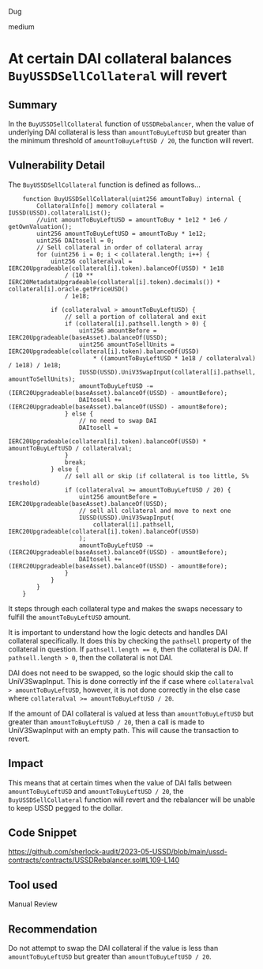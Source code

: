 Dug

medium

# At certain DAI collateral balances `BuyUSSDSellCollateral` will revert

## Summary

In the `BuyUSSDSellCollateral` function of `USSDRebalancer`, when the value of underlying DAI collateral is less than `amountToBuyLeftUSD` but greater than the minimum threshold of `amountToBuyLeftUSD / 20`, the function will revert.

## Vulnerability Detail

The `BuyUSSDSellCollateral` function is defined as follows...

```solidity
    function BuyUSSDSellCollateral(uint256 amountToBuy) internal {
        CollateralInfo[] memory collateral = IUSSD(USSD).collateralList();
        //uint amountToBuyLeftUSD = amountToBuy * 1e12 * 1e6 / getOwnValuation();
        uint256 amountToBuyLeftUSD = amountToBuy * 1e12;
        uint256 DAItosell = 0;
        // Sell collateral in order of collateral array
        for (uint256 i = 0; i < collateral.length; i++) {
            uint256 collateralval = IERC20Upgradeable(collateral[i].token).balanceOf(USSD) * 1e18
                / (10 ** IERC20MetadataUpgradeable(collateral[i].token).decimals()) * collateral[i].oracle.getPriceUSD()
                / 1e18;

            if (collateralval > amountToBuyLeftUSD) {
                // sell a portion of collateral and exit
                if (collateral[i].pathsell.length > 0) {
                    uint256 amountBefore = IERC20Upgradeable(baseAsset).balanceOf(USSD);
                    uint256 amountToSellUnits = IERC20Upgradeable(collateral[i].token).balanceOf(USSD)
                        * ((amountToBuyLeftUSD * 1e18 / collateralval) / 1e18) / 1e18;
                    IUSSD(USSD).UniV3SwapInput(collateral[i].pathsell, amountToSellUnits);
                    amountToBuyLeftUSD -= (IERC20Upgradeable(baseAsset).balanceOf(USSD) - amountBefore);
                    DAItosell += (IERC20Upgradeable(baseAsset).balanceOf(USSD) - amountBefore);
                } else {
                    // no need to swap DAI
                    DAItosell =
                        IERC20Upgradeable(collateral[i].token).balanceOf(USSD) * amountToBuyLeftUSD / collateralval;
                }
                break;
            } else {
                // sell all or skip (if collateral is too little, 5% treshold)
                if (collateralval >= amountToBuyLeftUSD / 20) {
                    uint256 amountBefore = IERC20Upgradeable(baseAsset).balanceOf(USSD);
                    // sell all collateral and move to next one
                    IUSSD(USSD).UniV3SwapInput(
                        collateral[i].pathsell, IERC20Upgradeable(collateral[i].token).balanceOf(USSD)
                    );
                    amountToBuyLeftUSD -= (IERC20Upgradeable(baseAsset).balanceOf(USSD) - amountBefore);
                    DAItosell += (IERC20Upgradeable(baseAsset).balanceOf(USSD) - amountBefore);
                }
            }
        }
    }
```

It steps through each collateral type and makes the swaps necessary to fulfill the `amountToBuyLeftUSD` amount. 

It is important to understand how the logic detects and handles DAI collateral specifically. It does this by checking the `pathsell` property of the collateral in question. If `pathsell.length == 0`, then the collateral is DAI. If `pathsell.length > 0`, then the collateral is not DAI.

DAI does not need to be swapped, so the logic should skip the call to UniV3SwapInput. This is done correctly inf the if case where `collateralval > amountToBuyLeftUSD`, however, it is not done correctly in the else case where `collateralval >= amountToBuyLeftUSD / 20`.

If the amount of DAI collateral is valued at less than `amountToBuyLeftUSD` but greater than `amountToBuyLeftUSD / 20`, then a call is made to UniV3SwapInput with an empty path. This will cause the transaction to revert.

## Impact

This means that at certain times when the value of DAI falls between `amountToBuyLeftUSD` and `amountToBuyLeftUSD / 20`, the `BuyUSSDSellCollateral` function will revert and the rebalancer will be unable to keep USSD pegged to the dollar.

## Code Snippet

https://github.com/sherlock-audit/2023-05-USSD/blob/main/ussd-contracts/contracts/USSDRebalancer.sol#L109-L140

## Tool used

Manual Review

## Recommendation

Do not attempt to swap the DAI collateral if the value is less than `amountToBuyLeftUSD` but greater than `amountToBuyLeftUSD / 20`. 
